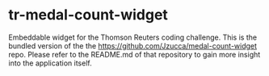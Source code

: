 # tr-medal-count-widget
Embeddable widget for the Thomson Reuters coding challenge.
This is the bundled version of the the https://github.com/Jzucca/medal-count-widget repo. Please refer to the README.md of that repository to gain more insight into the application itself.
